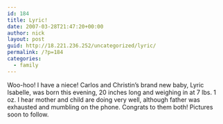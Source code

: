 ```yaml
---
id: 184
title: Lyric!
date: 2007-03-28T21:47:20+00:00
author: nick
layout: post
guid: http://18.221.236.252/uncategorized/lyric/
permalink: /?p=184
categories:
  - family
---
```

Woo-hoo! I have a niece! Carlos and Christin&#8217;s brand new baby, Lyric Isabelle, was born this evening, 20 inches long and weighing in at 7 lbs. 1 oz. I hear mother and child are doing very well, although father was exhausted and mumbling on the phone. Congrats to them both! Pictures soon to follow.